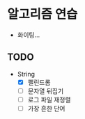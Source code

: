 # 알고리즘 연습
- 화이팅...

## TODO
- String
  - [X] 팰린드롬
  - [ ] 문자열 뒤집기
  - [ ] 로그 파일 재정렬
  - [ ] 가장 흔한 단어